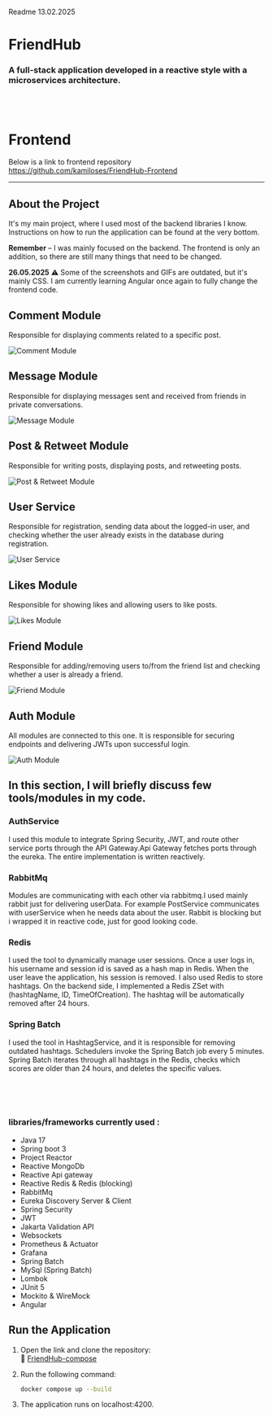 Readme 13.02.2025

# FriendHub  

### A full-stack application developed in a reactive style with a microservices architecture.  


<br><br><h1>Frontend</h1>

Below is a link to frontend repository<br>
https://github.com/kamiloses/FriendHub-Frontend



---

## About the Project  

It's my main project, where I used most of the backend libraries I know.  
Instructions on how to run the application can be found at the very bottom.  

**Remember** – I was mainly focused on the backend. The frontend is only an addition, so there are still many things that need to be changed.  

<strong>26.05.2025</strong>
⚠️ Some of the screenshots and GIFs are outdated, but it's mainly CSS. I am currently learning Angular once again to fully change the frontend code.   





<h2><strong>Comment Module</strong></h2>
<p>Responsible for displaying comments related to a specific post.</p>
<img src="https://github.com/user-attachments/assets/f1a1cc4e-1b4f-48e4-a8dc-51e256eabd03" alt="Comment Module" />

<h2><strong>Message Module</strong></h2>
<p>Responsible for displaying messages sent and received from friends in private conversations.</p>
<img src="https://github.com/user-attachments/assets/dde983f2-9374-45a2-a64f-6a4b26a221d5" alt="Message Module" />

<h2><strong>Post & Retweet Module</strong></h2>
<p>Responsible for writing posts, displaying posts, and retweeting posts.</p>
<img src="https://github.com/user-attachments/assets/91c46ecf-777c-4400-9bc1-ce09c4a428e9" alt="Post & Retweet Module" />

<h2><strong>User Service</strong></h2>
<p>Responsible for registration, sending data about the logged-in user, and checking whether the user already exists in the database during registration.</p>
<img src="https://github.com/user-attachments/assets/e9a4927f-1ac8-4038-a850-ba395677014a" alt="User Service" />

<h2><strong>Likes Module</strong></h2>
<p>Responsible for showing likes and allowing users to like posts.</p>
<img src="https://github.com/user-attachments/assets/43f0917c-b124-429d-83af-faa4a6586be6" alt="Likes Module" />

<h2><strong>Friend Module</strong></h2>
<p>Responsible for adding/removing users to/from the friend list and checking whether a user is already a friend.</p>
<img src="https://github.com/user-attachments/assets/e3590e8d-d64d-48a2-a404-7e394fb499a3" alt="Friend Module" />

<h2><strong>Auth Module</strong></h2>
<p>All modules are connected to this one. It is responsible for securing endpoints and delivering JWTs upon successful login.</p>
<img src="https://github.com/user-attachments/assets/5de16a20-9d1f-4f49-a1ce-399570d7125c" alt="Auth Module" />




<h2>In this section, I will briefly discuss few tools/modules in my code.</h2>




<h3><b>AuthService</b></h3> I used this module to integrate Spring Security, JWT, and route other service ports through the API Gateway.Api Gateway fetches ports through the eureka. The entire implementation is written reactively.


<h3><b>RabbitMq</b></h1>Modules are communicating with each other via rabbitmq.I used mainly rabbit just for delivering userData. For example PostService communicates with userService when he
needs data about the user. Rabbit is blocking but i wrapped it in reactive code, just for good looking code.


<h3> Redis </h3> I used the tool to dynamically manage user sessions. Once a user logs in, his username and session id is saved as a hash map in Redis. When the user leave the application, his session is removed. I also used Redis to store hashtags. On the backend side, I implemented a Redis ZSet with (hashtagName, ID, TimeOfCreation). The hashtag will be automatically removed after 24 hours.


<h3>Spring Batch</h3> I used the tool in HashtagService, and it is responsible for removing outdated hashtags. Schedulers invoke the Spring Batch job every 5 minutes. Spring Batch iterates through all hashtags in the Redis, checks which scores are older than 24 hours, and deletes the specific values.


<br><br><br>
<h3>libraries/frameworks currently used :</h3>

- Java 17
- Spring boot 3
- Project Reactor
- Reactive MongoDb
- Reactive Api gateway
- Reactive Redis & Redis (blocking)
- RabbitMq
- Eureka Discovery Server & Client
- Spring Security
- JWT
- Jakarta Validation API
- Websockets
- Prometheus & Actuator
- Grafana
- Spring Batch
- MySql (Spring Batch)
- Lombok
- JUnit 5
- Mockito & WireMock
- Angular







## Run the Application  

1. Open the link and clone the repository:  
   🔗 [FriendHub-compose](https://github.com/kamiloses/FriendHub-compose)  

2. Run the following command:  

   ```sh
   docker compose up --build

3. The application runs on localhost:4200.





